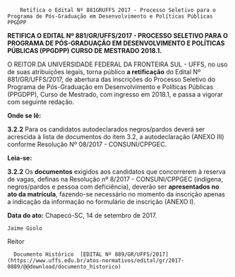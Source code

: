         Retifica o Edital Nº 881GRUFFS 2017 - Processo Seletivo para o Programa de Pós-Graduação em Desenvolvimento e Políticas Públicas PPGDPP  

**RETIFICA O EDITAL Nº 881/GR/UFFS/2017 - PROCESSO SELETIVO PARA O PROGRAMA DE PÓS-GRADUAÇÃO EM DESENVOLVIMENTO E POLÍTICAS PÚBLICAS (PPGDPP) CURSO DE MESTRADO 2018.1.**

  

 O REITOR DA UNIVERSIDADE FEDERAL DA FRONTEIRA SUL - UFFS, no uso de suas atribuições legais, torna público **a retificação** do Edital Nº 881/GR/UFFS/2017, de abertura das inscrições do Processo Seletivo do Programa de Pós-Graduação em Desenvolvimento e Políticas Públicas (PPGDPP), Curso de Mestrado, com ingresso em 2018.1, e passa a vigorar com seguinte redação.

  

 **Onde se lê:**

 **3.2.2** Para os candidatos autodeclarados negros/pardos deverá ser acrescida à lista de documentos do item 3.2, a autodeclaração (ANEXO III) conforme Resolução Nº 08/2017 - CONSUNI/CPPGEC.

  

 **Leia-se:**

 **3.2.2** Os **documentos** exigidos aos candidatos que concorrerem à reserva de vagas, definas na Resolução nº 8/2017 - CONSUNI/CPPGEC (indígena, negros/pardos e pessoa com deficiência), deverão ser **apresentados no ato da matrícula**, fazendo-se necessário no momento da inscrição apenas a indicação da informação no formulário de inscrição (ANEXO I).

   **Data do ato:** Chapecó-SC, 14 de setembro de 2017.   
 

    Jaime Giolo   
 Reitor 

      Documento Histórico  [EDITAL Nº 889/GR/UFFS/2017](https://www.uffs.edu.br/atos-normativos/edital/gr/2017-0889/@@download/documento_historico)     
      